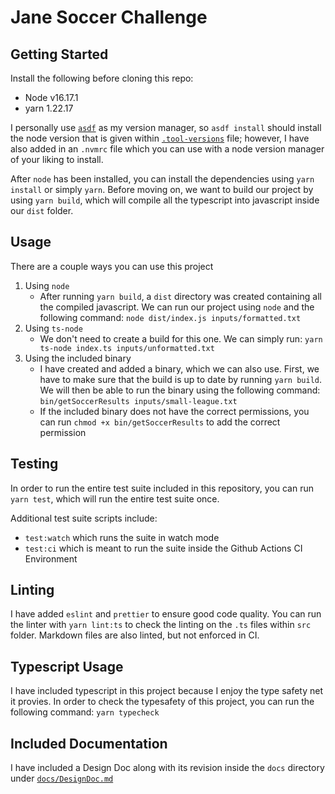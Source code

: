 # Jane Soccer Challenge

## Getting Started

Install the following before cloning this repo:

- Node v16.17.1
- yarn 1.22.17

I personally use [`asdf`](https://asdf-vm.com/) as my version manager, so `asdf install`
should install the node version that is given within [`.tool-versions`](./.tool-versions)
file; however, I have also added in an `.nvmrc` file which you can use with a node
version manager of your liking to install.

After `node` has been installed, you can install the dependencies using `yarn install`
or simply `yarn`. Before moving on, we want to build our project by using `yarn build`,
which will compile all the typescript into javascript inside our `dist` folder.

## Usage

There are a couple ways you can use this project

1. Using `node`
   - After running `yarn build`, a `dist` directory was created containing all the
     compiled javascript. We can run our project using `node` and the following command:
     `node dist/index.js inputs/formatted.txt`
2. Using `ts-node`
   - We don't need to create a build for this one. We can simply run:
     `yarn ts-node index.ts inputs/unformatted.txt`
3. Using the included binary
   - I have created and added a binary, which we can also use. First, we have to
     make sure that the build is up to date by running `yarn build`. We will then
     be able to run the binary using the following command:
     `bin/getSoccerResults inputs/small-league.txt`
   - If the included binary does not have the correct permissions, you can run
     `chmod +x bin/getSoccerResults` to add the correct permission

## Testing

In order to run the entire test suite included in this repository, you can run
`yarn test`, which will run the entire test suite once.

Additional test suite scripts include:

- `test:watch` which runs the suite in watch mode
- `test:ci` which is meant to run the suite inside the Github Actions CI Environment

## Linting

I have added `eslint` and `prettier` to ensure good code quality. You can run the
linter with `yarn lint:ts` to check the linting on the `.ts` files within `src` folder.
Markdown files are also linted, but not enforced in CI.

## Typescript Usage

I have included typescript in this project because I enjoy the type safety net
it provies. In order to check the typesafety of this project, you can run the
following command: `yarn typecheck`

## Included Documentation

I have included a Design Doc along with its revision inside the `docs` directory
under [`docs/DesignDoc.md`](./docs/DesignDoc.md)
